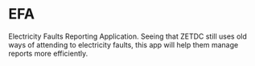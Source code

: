 # EFA
Electricity Faults Reporting Application. Seeing that ZETDC still uses old ways of attending to electricity faults, this app will help them manage reports more efficiently.
